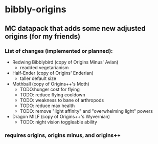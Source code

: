 # bibbly-origins
## MC datapack that adds some new adjusted origins (for my friends)

### List of changes (implemented or planned):
- Redwing Bibblybird (copy of Origins Minus' Avian)
    - readded vegetarianism
- Half-Ender (copy of Origins' Enderian)
    - taller default size
- Mothball (copy of Origins++'s Moth)
    - TODO:hunger cost for flying
    - TODO: reduce flying cooldown
    - TODO: weakness to bane of arthropods
    - TODO: reduce max health
    - TODO: remove "light affinity" and "overwhelming light" powers
- Dragon MILF (copy of Origins++'s Wyvernian)
    - TODO: night vision toggleable ability

### requires origins, origins minus, and origins++